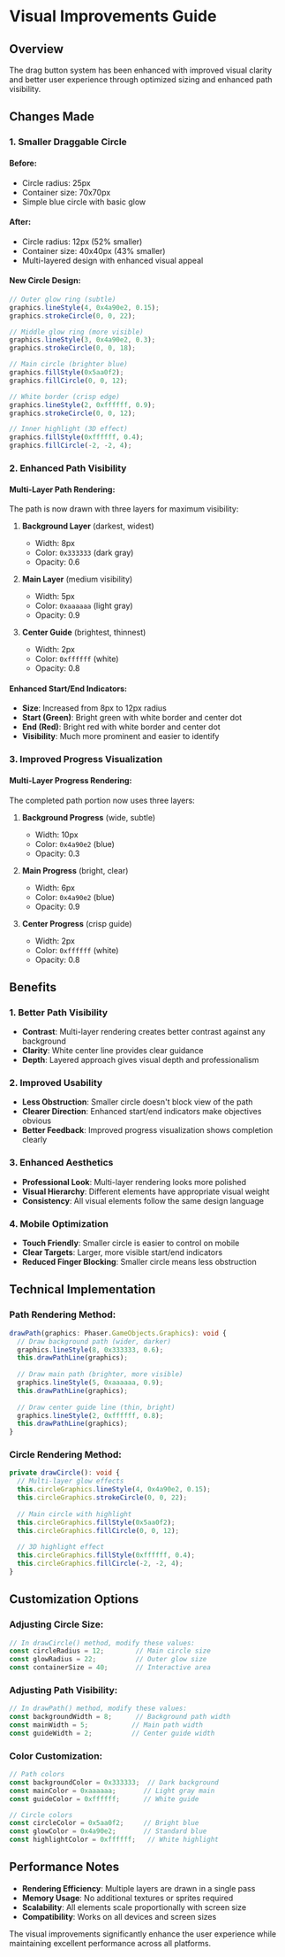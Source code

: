 # Visual Improvements Guide

## Overview

The drag button system has been enhanced with improved visual clarity and better user experience through optimized sizing and enhanced path visibility.

## Changes Made

### 1. **Smaller Draggable Circle**

#### Before:
- Circle radius: 25px
- Container size: 70x70px
- Simple blue circle with basic glow

#### After:
- Circle radius: 12px (52% smaller)
- Container size: 40x40px (43% smaller)
- Multi-layered design with enhanced visual appeal

#### New Circle Design:
```typescript
// Outer glow ring (subtle)
graphics.lineStyle(4, 0x4a90e2, 0.15);
graphics.strokeCircle(0, 0, 22);

// Middle glow ring (more visible)
graphics.lineStyle(3, 0x4a90e2, 0.3);
graphics.strokeCircle(0, 0, 18);

// Main circle (brighter blue)
graphics.fillStyle(0x5aa0f2);
graphics.fillCircle(0, 0, 12);

// White border (crisp edge)
graphics.lineStyle(2, 0xffffff, 0.9);
graphics.strokeCircle(0, 0, 12);

// Inner highlight (3D effect)
graphics.fillStyle(0xffffff, 0.4);
graphics.fillCircle(-2, -2, 4);
```

### 2. **Enhanced Path Visibility**

#### Multi-Layer Path Rendering:
The path is now drawn with three layers for maximum visibility:

1. **Background Layer** (darkest, widest)
   - Width: 8px
   - Color: `0x333333` (dark gray)
   - Opacity: 0.6

2. **Main Layer** (medium visibility)
   - Width: 5px
   - Color: `0xaaaaaa` (light gray)
   - Opacity: 0.9

3. **Center Guide** (brightest, thinnest)
   - Width: 2px
   - Color: `0xffffff` (white)
   - Opacity: 0.8

#### Enhanced Start/End Indicators:
- **Size**: Increased from 8px to 12px radius
- **Start (Green)**: Bright green with white border and center dot
- **End (Red)**: Bright red with white border and center dot
- **Visibility**: Much more prominent and easier to identify

### 3. **Improved Progress Visualization**

#### Multi-Layer Progress Rendering:
The completed path portion now uses three layers:

1. **Background Progress** (wide, subtle)
   - Width: 10px
   - Color: `0x4a90e2` (blue)
   - Opacity: 0.3

2. **Main Progress** (bright, clear)
   - Width: 6px
   - Color: `0x4a90e2` (blue)
   - Opacity: 0.9

3. **Center Progress** (crisp guide)
   - Width: 2px
   - Color: `0xffffff` (white)
   - Opacity: 0.8

## Benefits

### 1. **Better Path Visibility**
- **Contrast**: Multi-layer rendering creates better contrast against any background
- **Clarity**: White center line provides clear guidance
- **Depth**: Layered approach gives visual depth and professionalism

### 2. **Improved Usability**
- **Less Obstruction**: Smaller circle doesn't block view of the path
- **Clearer Direction**: Enhanced start/end indicators make objectives obvious
- **Better Feedback**: Improved progress visualization shows completion clearly

### 3. **Enhanced Aesthetics**
- **Professional Look**: Multi-layer rendering looks more polished
- **Visual Hierarchy**: Different elements have appropriate visual weight
- **Consistency**: All visual elements follow the same design language

### 4. **Mobile Optimization**
- **Touch Friendly**: Smaller circle is easier to control on mobile
- **Clear Targets**: Larger, more visible start/end indicators
- **Reduced Finger Blocking**: Smaller circle means less obstruction

## Technical Implementation

### Path Rendering Method:
```typescript
drawPath(graphics: Phaser.GameObjects.Graphics): void {
  // Draw background path (wider, darker)
  graphics.lineStyle(8, 0x333333, 0.6);
  this.drawPathLine(graphics);
  
  // Draw main path (brighter, more visible)
  graphics.lineStyle(5, 0xaaaaaa, 0.9);
  this.drawPathLine(graphics);
  
  // Draw center guide line (thin, bright)
  graphics.lineStyle(2, 0xffffff, 0.8);
  this.drawPathLine(graphics);
}
```

### Circle Rendering Method:
```typescript
private drawCircle(): void {
  // Multi-layer glow effects
  this.circleGraphics.lineStyle(4, 0x4a90e2, 0.15);
  this.circleGraphics.strokeCircle(0, 0, 22);
  
  // Main circle with highlight
  this.circleGraphics.fillStyle(0x5aa0f2);
  this.circleGraphics.fillCircle(0, 0, 12);
  
  // 3D highlight effect
  this.circleGraphics.fillStyle(0xffffff, 0.4);
  this.circleGraphics.fillCircle(-2, -2, 4);
}
```

## Customization Options

### Adjusting Circle Size:
```typescript
// In drawCircle() method, modify these values:
const circleRadius = 12;        // Main circle size
const glowRadius = 22;          // Outer glow size
const containerSize = 40;       // Interactive area
```

### Adjusting Path Visibility:
```typescript
// In drawPath() method, modify these values:
const backgroundWidth = 8;      // Background path width
const mainWidth = 5;           // Main path width
const guideWidth = 2;          // Center guide width
```

### Color Customization:
```typescript
// Path colors
const backgroundColor = 0x333333;  // Dark background
const mainColor = 0xaaaaaa;       // Light gray main
const guideColor = 0xffffff;      // White guide

// Circle colors
const circleColor = 0x5aa0f2;     // Bright blue
const glowColor = 0x4a90e2;       // Standard blue
const highlightColor = 0xffffff;   // White highlight
```

## Performance Notes

- **Rendering Efficiency**: Multiple layers are drawn in a single pass
- **Memory Usage**: No additional textures or sprites required
- **Scalability**: All elements scale proportionally with screen size
- **Compatibility**: Works on all devices and screen sizes

The visual improvements significantly enhance the user experience while maintaining excellent performance across all platforms.
